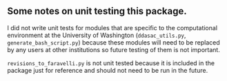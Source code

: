 ## Some notes on unit testing this package.

I did not write unit tests for modules that are specific to the computational environment at the University of Washington (`ddasac_utils.py`, `generate_bash_script.py`) because these modules will need to be replaced by any users at other institutions so future testing of them is not important.

`revisions_to_faravelli.py` is not unit tested because it is included in the package just for reference and should not need to be run in the future.
